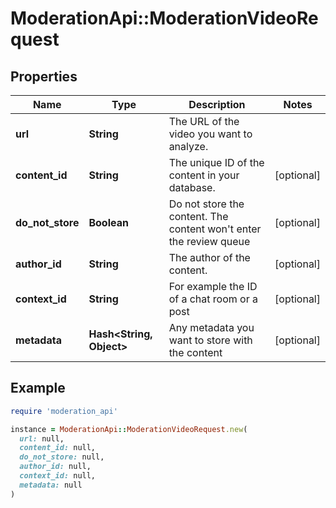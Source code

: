 # ModerationApi::ModerationVideoRequest

## Properties

| Name | Type | Description | Notes |
| ---- | ---- | ----------- | ----- |
| **url** | **String** | The URL of the video you want to analyze. |  |
| **content_id** | **String** | The unique ID of the content in your database. | [optional] |
| **do_not_store** | **Boolean** | Do not store the content. The content won&#39;t enter the review queue | [optional] |
| **author_id** | **String** | The author of the content. | [optional] |
| **context_id** | **String** | For example the ID of a chat room or a post | [optional] |
| **metadata** | **Hash&lt;String, Object&gt;** | Any metadata you want to store with the content | [optional] |

## Example

```ruby
require 'moderation_api'

instance = ModerationApi::ModerationVideoRequest.new(
  url: null,
  content_id: null,
  do_not_store: null,
  author_id: null,
  context_id: null,
  metadata: null
)
```

